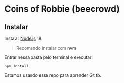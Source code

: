 # Coins of Robbie (beecrowd)

## Instalar

Instalar [Node.js](https://nodejs.org/pt-br/download/package-manager) 18.

> Recomendo instalar com [nvm](https://github.com/nvm-sh/nvm)

Entrar nessa pasta pelo terminal e executar:

`npm install`

Estamos usando esse repo para aprender Git tb.
